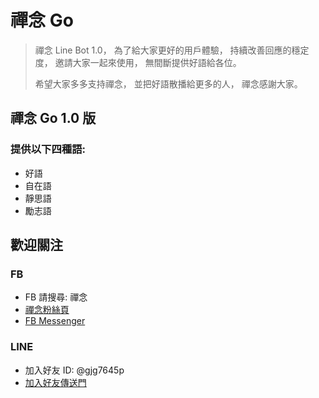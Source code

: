 # 禪念 Go
> 禪念 Line Bot 1.0，
> 為了給大家更好的用戶體驗，
> 持續改善回應的穩定度，
> 邀請大家一起來使用，
> 無間斷提供好語給各位。
>
> 希望大家多多支持禪念，
> 並把好語散播給更多的人，
> 禪念感謝大家。

## 禪念 Go 1.0 版
### 提供以下四種語:
* 好語
* 自在語
* 靜思語
* 勵志語

## 歡迎關注
### FB
* FB 請搜尋: 禪念
* [禪念粉絲頁](https://www.facebook.com/%E7%A6%AA%E5%BF%B5-1062013710643908/)
* [FB Messenger](http://m.me/1062013710643908)

### LINE
* 加入好友 ID: @gjg7645p
* [加入好友傳送門](https://line.me/R/ti/p/%40gjg7645p)

